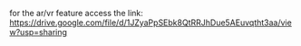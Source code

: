 for the ar/vr feature access the link: https://drive.google.com/file/d/1JZyaPpSEbk8QtRRJhDue5AEuvqtht3aa/view?usp=sharing

